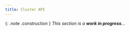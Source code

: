 ```yaml
---
title: Cluster API
---
```


{: .note .construction }
_This section is a **work in progress**..._

<div style="min-height: 800px"></div>